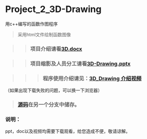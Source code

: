 # Project_2_3D-Drawing
用c++编写的函数作图程序  

>采用html文件绘制函数图像   

>> ### 项目介绍请看[3D.docx](https://github.com/Tommy307/Pro2_3D_Drawing/blob/master/3D.docx)

>> ### 项目缩影及人员分工请看[3D-Drawing.pptx](https://github.com/Tommy307/Pro2_3D_Drawing/blob/master/函数作图程序介绍.pptx)

>>> ### 程序使用介绍请见：[3D_Drawing 介绍视频](https://github.com/Tommy307/Pro2_3D_Drawing/blob/master/3D_Drawing%20介绍视频.mp4)   
（如果出现下载失败的问题，可以换一下浏览器）

>### [源码](https://github.com/Tommy307/Pro2_3D_Drawing/blob/zlsteven-patch-1/3D-Drawing源码)在另一个分支中储存。 

### **说明：**
ppt，doc以及视频均需要下载观看，给您造成不便，敬请谅解。

